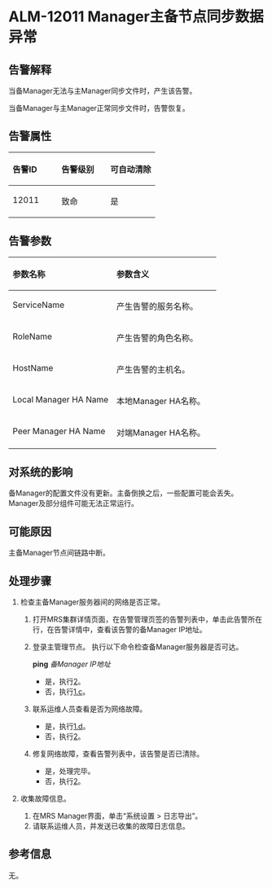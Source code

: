 # ALM-12011 Manager主备节点同步数据异常<a name="alm_12011"></a>

## 告警解释<a name="zh-cn_topic_0191813887_section15466919171137"></a>

当备Manager无法与主Manager同步文件时，产生该告警。

当备Manager与主Manager正常同步文件时，告警恢复。

## 告警属性<a name="zh-cn_topic_0191813887_section20576287171551"></a>

<a name="zh-cn_topic_0191813887_table4702977812324"></a>
<table><thead align="left"><tr id="zh-cn_topic_0191813887_row6694854412324"><th class="cellrowborder" valign="top" width="33.33333333333333%" id="mcps1.1.4.1.1"><p id="zh-cn_topic_0191813887_p156557912324"><a name="zh-cn_topic_0191813887_p156557912324"></a><a name="zh-cn_topic_0191813887_p156557912324"></a><strong id="zh-cn_topic_0191813887_b5521738312324"><a name="zh-cn_topic_0191813887_b5521738312324"></a><a name="zh-cn_topic_0191813887_b5521738312324"></a>告警ID</strong></p>
</th>
<th class="cellrowborder" valign="top" width="33.33333333333333%" id="mcps1.1.4.1.2"><p id="zh-cn_topic_0191813887_p4434271512324"><a name="zh-cn_topic_0191813887_p4434271512324"></a><a name="zh-cn_topic_0191813887_p4434271512324"></a><strong id="zh-cn_topic_0191813887_b6386833212324"><a name="zh-cn_topic_0191813887_b6386833212324"></a><a name="zh-cn_topic_0191813887_b6386833212324"></a>告警级别</strong></p>
</th>
<th class="cellrowborder" valign="top" width="33.33333333333333%" id="mcps1.1.4.1.3"><p id="zh-cn_topic_0191813887_p134881812324"><a name="zh-cn_topic_0191813887_p134881812324"></a><a name="zh-cn_topic_0191813887_p134881812324"></a><strong id="zh-cn_topic_0191813887_b2898932912324"><a name="zh-cn_topic_0191813887_b2898932912324"></a><a name="zh-cn_topic_0191813887_b2898932912324"></a>可自动清除</strong></p>
</th>
</tr>
</thead>
<tbody><tr id="zh-cn_topic_0191813887_row1804793212324"><td class="cellrowborder" valign="top" width="33.33333333333333%" headers="mcps1.1.4.1.1 "><p id="zh-cn_topic_0191813887_p3217576012324"><a name="zh-cn_topic_0191813887_p3217576012324"></a><a name="zh-cn_topic_0191813887_p3217576012324"></a>12011</p>
</td>
<td class="cellrowborder" valign="top" width="33.33333333333333%" headers="mcps1.1.4.1.2 "><p id="zh-cn_topic_0191813887_p4819992912324"><a name="zh-cn_topic_0191813887_p4819992912324"></a><a name="zh-cn_topic_0191813887_p4819992912324"></a>致命</p>
</td>
<td class="cellrowborder" valign="top" width="33.33333333333333%" headers="mcps1.1.4.1.3 "><p id="zh-cn_topic_0191813887_p4546102112324"><a name="zh-cn_topic_0191813887_p4546102112324"></a><a name="zh-cn_topic_0191813887_p4546102112324"></a>是</p>
</td>
</tr>
</tbody>
</table>

## 告警参数<a name="zh-cn_topic_0191813887_section396560517161"></a>

<a name="zh-cn_topic_0191813887_table2728904712324"></a>
<table><thead align="left"><tr id="zh-cn_topic_0191813887_row2832476712324"><th class="cellrowborder" valign="top" width="50%" id="mcps1.1.3.1.1"><p id="zh-cn_topic_0191813887_p3725626112324"><a name="zh-cn_topic_0191813887_p3725626112324"></a><a name="zh-cn_topic_0191813887_p3725626112324"></a><strong id="zh-cn_topic_0191813887_b1171373012324"><a name="zh-cn_topic_0191813887_b1171373012324"></a><a name="zh-cn_topic_0191813887_b1171373012324"></a>参数名称</strong></p>
</th>
<th class="cellrowborder" valign="top" width="50%" id="mcps1.1.3.1.2"><p id="zh-cn_topic_0191813887_p3758553612324"><a name="zh-cn_topic_0191813887_p3758553612324"></a><a name="zh-cn_topic_0191813887_p3758553612324"></a><strong id="zh-cn_topic_0191813887_b5155602612324"><a name="zh-cn_topic_0191813887_b5155602612324"></a><a name="zh-cn_topic_0191813887_b5155602612324"></a>参数含义</strong></p>
</th>
</tr>
</thead>
<tbody><tr id="zh-cn_topic_0191813887_row6426373312324"><td class="cellrowborder" valign="top" width="50%" headers="mcps1.1.3.1.1 "><p id="zh-cn_topic_0191813887_p1905095412324"><a name="zh-cn_topic_0191813887_p1905095412324"></a><a name="zh-cn_topic_0191813887_p1905095412324"></a>ServiceName</p>
</td>
<td class="cellrowborder" valign="top" width="50%" headers="mcps1.1.3.1.2 "><p id="zh-cn_topic_0191813887_p2058307812324"><a name="zh-cn_topic_0191813887_p2058307812324"></a><a name="zh-cn_topic_0191813887_p2058307812324"></a>产生告警的服务名称。</p>
</td>
</tr>
<tr id="zh-cn_topic_0191813887_row752452412324"><td class="cellrowborder" valign="top" width="50%" headers="mcps1.1.3.1.1 "><p id="zh-cn_topic_0191813887_p4092241512324"><a name="zh-cn_topic_0191813887_p4092241512324"></a><a name="zh-cn_topic_0191813887_p4092241512324"></a>RoleName</p>
</td>
<td class="cellrowborder" valign="top" width="50%" headers="mcps1.1.3.1.2 "><p id="zh-cn_topic_0191813887_p6425274912324"><a name="zh-cn_topic_0191813887_p6425274912324"></a><a name="zh-cn_topic_0191813887_p6425274912324"></a>产生告警的角色名称。</p>
</td>
</tr>
<tr id="zh-cn_topic_0191813887_row5706328712324"><td class="cellrowborder" valign="top" width="50%" headers="mcps1.1.3.1.1 "><p id="zh-cn_topic_0191813887_p2535053012324"><a name="zh-cn_topic_0191813887_p2535053012324"></a><a name="zh-cn_topic_0191813887_p2535053012324"></a>HostName</p>
</td>
<td class="cellrowborder" valign="top" width="50%" headers="mcps1.1.3.1.2 "><p id="zh-cn_topic_0191813887_p4509295512324"><a name="zh-cn_topic_0191813887_p4509295512324"></a><a name="zh-cn_topic_0191813887_p4509295512324"></a>产生告警的主机名。</p>
</td>
</tr>
<tr id="zh-cn_topic_0191813887_row2042965912324"><td class="cellrowborder" valign="top" width="50%" headers="mcps1.1.3.1.1 "><p id="zh-cn_topic_0191813887_p644338312324"><a name="zh-cn_topic_0191813887_p644338312324"></a><a name="zh-cn_topic_0191813887_p644338312324"></a>Local Manager HA Name</p>
</td>
<td class="cellrowborder" valign="top" width="50%" headers="mcps1.1.3.1.2 "><p id="zh-cn_topic_0191813887_p4962802312324"><a name="zh-cn_topic_0191813887_p4962802312324"></a><a name="zh-cn_topic_0191813887_p4962802312324"></a>本地Manager HA名称。</p>
</td>
</tr>
<tr id="zh-cn_topic_0191813887_row3230190912324"><td class="cellrowborder" valign="top" width="50%" headers="mcps1.1.3.1.1 "><p id="zh-cn_topic_0191813887_p1609535712324"><a name="zh-cn_topic_0191813887_p1609535712324"></a><a name="zh-cn_topic_0191813887_p1609535712324"></a>Peer Manager HA Name</p>
</td>
<td class="cellrowborder" valign="top" width="50%" headers="mcps1.1.3.1.2 "><p id="zh-cn_topic_0191813887_p3290559612324"><a name="zh-cn_topic_0191813887_p3290559612324"></a><a name="zh-cn_topic_0191813887_p3290559612324"></a>对端Manager HA名称。</p>
</td>
</tr>
</tbody>
</table>

## 对系统的影响<a name="zh-cn_topic_0191813887_section50565448171611"></a>

备Manager的配置文件没有更新。主备倒换之后，一些配置可能会丢失。Manager及部分组件可能无法正常运行。

## 可能原因<a name="zh-cn_topic_0191813887_section42612438171616"></a>

主备Manager节点间链路中断。

## 处理步骤<a name="zh-cn_topic_0191813887_section28407751171620"></a>

1.  检查主备Manager服务器间的网络是否正常。
    1.  打开MRS集群详情页面，在告警管理页签的告警列表中，单击此告警所在行，在告警详情中，查看该告警的备Manager IP地址。
    2.  登录主管理节点。 执行以下命令检查备Manager服务器是否可达。

        **ping** _备Manager IP地址_

        -   是，执行[2](#zh-cn_topic_0191813887_li572522141314)。
        -   否，执行[1.c](#zh-cn_topic_0191813887_li47267615172220)。

    3.  <a name="zh-cn_topic_0191813887_li47267615172220"></a>联系运维人员查看是否为网络故障。
        -   是，执行[1.d](#zh-cn_topic_0191813887_li37136917172238)。
        -   否，执行[2](#zh-cn_topic_0191813887_li572522141314)。

    4.  <a name="zh-cn_topic_0191813887_li37136917172238"></a>修复网络故障，查看告警列表中，该告警是否已清除。
        -   是，处理完毕。
        -   否，执行[2](#zh-cn_topic_0191813887_li572522141314)。

2.  <a name="zh-cn_topic_0191813887_li572522141314"></a>收集故障信息。
    1.  在MRS Manager界面，单击“系统设置 \> 日志导出”。
    2.  请联系运维人员，并发送已收集的故障日志信息。


## 参考信息<a name="zh-cn_topic_0191813887_section55635852162510"></a>

无。

